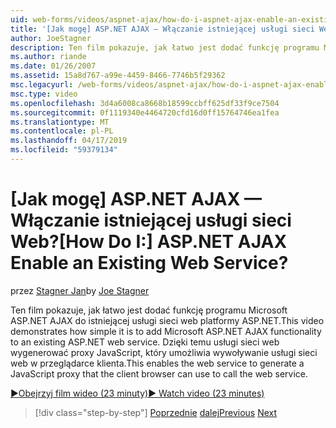 ```yaml
---
uid: web-forms/videos/aspnet-ajax/how-do-i-aspnet-ajax-enable-an-existing-web-service
title: '[Jak mogę] ASP.NET AJAX — Włączanie istniejącej usługi sieci Web? | Microsoft Docs'
author: JoeStagner
description: Ten film pokazuje, jak łatwo jest dodać funkcję programu Microsoft ASP.NET AJAX do istniejącej usługi sieci web platformy ASP.NET. Dzięki temu usługi sieci web do gene...
ms.author: riande
ms.date: 01/26/2007
ms.assetid: 15a8d767-a99e-4459-8466-7746b5f29362
msc.legacyurl: /web-forms/videos/aspnet-ajax/how-do-i-aspnet-ajax-enable-an-existing-web-service
msc.type: video
ms.openlocfilehash: 3d4a6008ca8668b18599ccbff625df33f9ce7504
ms.sourcegitcommit: 0f1119340e4464720cfd16d0ff15764746ea1fea
ms.translationtype: MT
ms.contentlocale: pl-PL
ms.lasthandoff: 04/17/2019
ms.locfileid: "59379134"
---
```

# <a name="how-do-i-aspnet-ajax-enable-an-existing-web-service"></a><span data-ttu-id="cdf49-105">[Jak mogę] ASP.NET AJAX — Włączanie istniejącej usługi sieci Web?</span><span class="sxs-lookup"><span data-stu-id="cdf49-105">[How Do I:] ASP.NET AJAX Enable an Existing Web Service?</span></span>

<span data-ttu-id="cdf49-106">przez [Stagner Jan](https://github.com/JoeStagner)</span><span class="sxs-lookup"><span data-stu-id="cdf49-106">by [Joe Stagner](https://github.com/JoeStagner)</span></span>

<span data-ttu-id="cdf49-107">Ten film pokazuje, jak łatwo jest dodać funkcję programu Microsoft ASP.NET AJAX do istniejącej usługi sieci web platformy ASP.NET.</span><span class="sxs-lookup"><span data-stu-id="cdf49-107">This video demonstrates how simple it is to add Microsoft ASP.NET AJAX functionality to an existing ASP.NET web service.</span></span> <span data-ttu-id="cdf49-108">Dzięki temu usługi sieci web wygenerować proxy JavaScript, który umożliwia wywoływanie usługi sieci web w przeglądarce klienta.</span><span class="sxs-lookup"><span data-stu-id="cdf49-108">This enables the web service to generate a JavaScript proxy that the client browser can use to call the web service.</span></span>

[<span data-ttu-id="cdf49-109">&#9654;Obejrzyj film wideo (23 minuty)</span><span class="sxs-lookup"><span data-stu-id="cdf49-109">&#9654; Watch video (23 minutes)</span></span>](https://channel9.msdn.com/Blogs/ASP-NET-Site-Videos/how-do-i-aspnet-ajax-enable-an-existing-web-service)

> [!div class="step-by-step"]
> <span data-ttu-id="cdf49-110">[Poprzednie](how-do-i-add-aspnet-ajax-features-to-an-existing-web-application.md)
> [dalej](how-do-i-use-the-aspnet-ajax-client-library-controls.md)</span><span class="sxs-lookup"><span data-stu-id="cdf49-110">[Previous](how-do-i-add-aspnet-ajax-features-to-an-existing-web-application.md)
[Next](how-do-i-use-the-aspnet-ajax-client-library-controls.md)</span></span>
